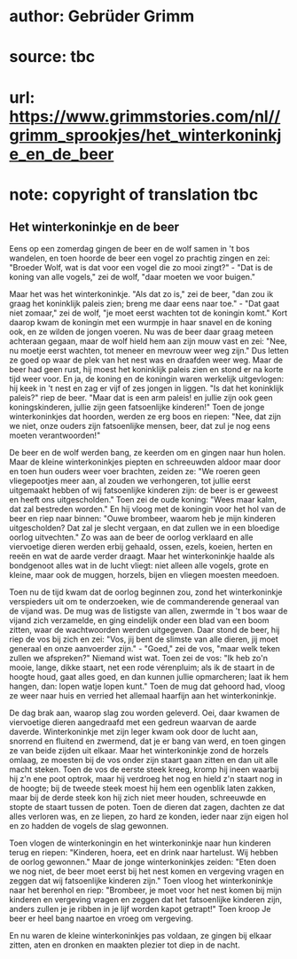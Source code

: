# author: Gebrüder Grimm
# source: tbc
# url: https://www.grimmstories.com/nl//grimm_sprookjes/het_winterkoninkje_en_de_beer
# note: copyright of translation tbc

## Het winterkoninkje en de beer 

Eens op een zomerdag gingen de beer en de wolf samen in 't bos
wandelen, en toen hoorde de beer een vogel zo prachtig zingen en zei:
"Broeder Wolf, wat is dat voor een vogel die zo mooi zingt?" - "Dat
is de koning van alle vogels," zei de wolf, "daar moeten we voor
buigen."

Maar het was het winterkoninkje. "Als dat zo is," zei de beer, "dan
zou ik graag het koninklijk paleis zien; breng me daar eens naar
toe." - "Dat gaat niet zomaar," zei de wolf, "je moet eerst wachten
tot de koningin komt." Kort daarop kwam de koningin met een wurmpje in
haar snavel en de koning ook, en ze wilden de jongen voeren. Nu was de
beer daar graag meteen achteraan gegaan, maar de wolf hield hem aan zijn
mouw vast en zei: "Nee, nu moetje eerst wachten, tot meneer en mevrouw
weer weg zijn." Dus letten ze goed op waar de plek van het nest was en
draafden weer weg. Maar de beer had geen rust, hij moest het koninklijk
paleis zien en stond er na korte tijd weer voor. En ja, de koning en de
koningin waren werkelijk uitgevlogen: hij keek in 't nest en zag er
vijf of zes jongen in liggen. "Is dat het koninklijk paleis?" riep de
beer. "Maar dat is een arm paleis! en jullie zijn ook geen
koningskinderen, jullie zijn geen fatsoenlijke kinderen!" Toen de jonge
winterkoninkjes dat hoorden, werden ze erg boos en riepen: "Nee, dat
zijn we niet, onze ouders zijn fatsoenlijke mensen, beer, dat zul je nog
eens moeten verantwoorden!"

De beer en de wolf werden bang, ze keerden om en gingen naar hun holen.
Maar de kleine winterkoninkjes piepten en schreeuwden aldoor maar door
en toen hun ouders weer voer brachten, zeiden ze: "We roeren geen
vliegepootjes meer aan, al zouden we verhongeren, tot jullie eerst
uitgemaakt hebben of wij fatsoenlijke kinderen zijn: de beer is er
geweest en heeft ons uitgescholden." Toen zei de oude koning: "Wees
maar kalm, dat zal bestreden worden." En hij vloog met de koningin voor
het hol van de beer en riep naar binnen: "Ouwe brombeer, waarom heb je
mijn kinderen uitgescholden? Dat zal je slecht vergaan, en dat zullen we
in een bloedige oorlog uitvechten." Zo was aan de beer de oorlog
verklaard en alle viervoetige dieren werden erbij gehaald, ossen, ezels,
koeien, herten en reeën en wat de aarde verder draagt.
Maar het winterkoninkje haalde als bondgenoot alles wat in de lucht
vliegt: niet alleen alle vogels, grote en kleine, maar ook de muggen,
horzels, bijen en vliegen moesten meedoen.

Toen nu de tijd kwam dat de oorlog beginnen zou, zond het winterkoninkje
verspieders uit om te onderzoeken, wie de commanderende generaal van de
vijand was. De mug was de listigste van allen, zwermde in 't bos waar
de vijand zich verzamelde, en ging eindelijk onder een blad van een boom
zitten, waar de wachtwoorden werden uitgegeven. Daar stond de beer, hij
riep de vos bij zich en zei: "Vos, jij bent de slimste van alle dieren,
jij moet generaal en onze aanvoerder zijn." - "Goed," zei de vos,
"maar welk teken zullen we afspreken?" Niemand wist wat. Toen zei de
vos: "Ik heb zo'n mooie, lange, dikke staart, net een rode vérenpluim;
als ik de staart in de hoogte houd, gaat alles goed, en dan kunnen
jullie opmarcheren; laat ik hem hangen, dan: lopen watje lopen kunt."
Toen de mug dat gehoord had, vloog ze weer naar huis en verried het
allemaal haarfijn aan het winterkoninkje.

De dag brak aan, waarop slag zou worden geleverd. Oei, daar kwamen de
viervoetige dieren aangedraafd met een gedreun waarvan de aarde daverde.
Winterkoninkje met zijn leger kwam ook door de lucht aan, snorrend en
fluitend en zwermend, dat je er bang van werd, en toen gingen ze van
beide zijden uit elkaar. Maar het winterkoninkje zond de horzels omlaag,
ze moesten bij de vos onder zijn staart gaan zitten en dan uit alle
macht steken. Toen de vos de eerste steek kreeg, kromp hij ineen waarbij
hij z'n ene poot optrok, maar hij verdroeg het nog en hield z'n staart
nog in de hoogte; bij de tweede steek moest hij hem een ogenblik laten
zakken, maar bij de derde steek kon hij zich niet meer houden,
schreeuwde en stopte de staart tussen de poten. Toen de dieren dat
zagen, dachten ze dat alles verloren was, en ze liepen, zo hard ze
konden, ieder naar zijn eigen hol en zo hadden de vogels de slag
gewonnen.

Toen vlogen de winterkoningin en het winterkoninkje naar hun kinderen
terug en riepen: "Kinderen, hoera, eet en drink naar hartelust. Wij
hebben de oorlog gewonnen." Maar de jonge winterkoninkjes zeiden:
"Eten doen we nog niet, de beer moet eerst bij het nest komen en
vergeving vragen en zeggen dat wij fatsoenlijke kinderen zijn." Toen
vloog het winterkoninkje naar het berenhol en riep: "Brombeer, je moet
voor het nest komen bij mijn kinderen en vergeving vragen en zeggen dat
het fatsoenlijke kinderen zijn, anders zullen je je ribben in je lijf
worden kapot getrapt!" Toen kroop Je beer er heel bang naartoe en vroeg
om vergeving.

En nu waren de kleine winterkoninkjes pas voldaan, ze gingen bij elkaar
zitten, aten en dronken en maakten plezier tot diep in de nacht.
